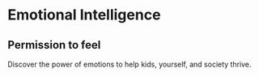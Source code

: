# Emotional Intelligence

## Permission to feel
Discover the power of emotions to help kids, yourself, and society thrive.
